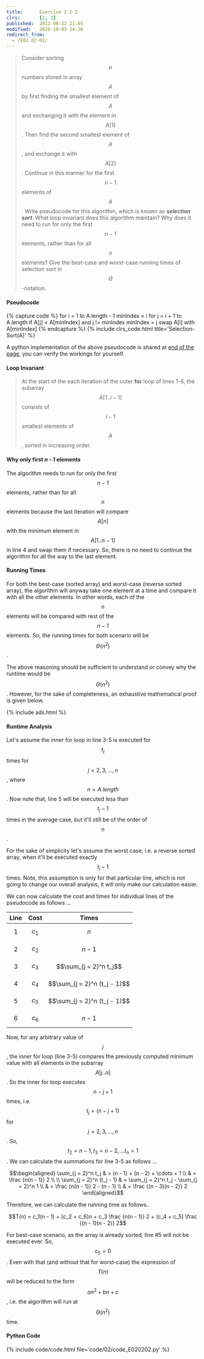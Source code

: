 ```yaml
---
title:      Exercise 2.2-2
clrs:       [2, 2]
published:  2012-08-22 21:05
modified:   2020-10-03 14:30
redirect_from:
  - /E02.02-02/
---
```


> Consider sorting $$n$$ numbers stored in array $$A$$ by first finding the smallest element of $$A$$ and exchanging it with the element in $$A[1]$$. Then find the second smallest element of $$A$$, and exchange it with $$A[2]$$. Continue in this manner for the first $$n-1$$ elements of $$A$$. Write pseudocode for this algorithm, which is known as ***selection sort***. What loop invariant does this algorithm maintain? Why does it need to run for only the first $$n-1$$ elements, rather than for all $$n$$ elements? Give the best-case and worst-case running times of selection sort in $$\Theta$$-notation.

#### Pseudocode

{% capture code %}
for i = 1 to A.length - 1
    minIndex = i
    for j = i + 1 to A.length
        if A[j] < A[minIndex] and j != minIndex
            minIndex = j
    swap A[i] with A[minIndex]
{% endcapture %}
{% include clrs_code.html title='Selection-Sort(A)' %}

A python implementation of the above pseudocode is shared at [end of the page](#python-code), you can verify the workings for yourself.

#### Loop Invariant

> At the start of the each iteration of the outer **for** loop of lines 1-6, the subarray $$A[1..i - 1]$$ consists of $$i - 1$$ smallest elements of $$A$$, sorted in increasing order.

#### Why only first *n - 1* elements

The algorithm needs to run for only the first $$n - 1$$ elements, rather than for all $$n$$ elements because the last iteration will compare $$A[n]$$ with the minimum element in $$A[1 .. n - 1]$$ in line 4 and swap them if necessary. So, there is no need to continue the algorithm for all the way to the last element.

#### Running Times

For both the best-case (sorted array) and worst-case (reverse sorted array), the algorithm will anyway take one element at a time and compare it with all the other elements. In other words, each of the $$n$$ elements will be compared with rest of the $$n - 1$$ elements. So, the running times for both scenario will be $$\Theta(n^2)$$.

The above reasoning should be sufficient to understand or convey why the runtime would be $$\Theta(n^2)$$. However, for the sake of completeness, an exhaustive mathematical proof is given below.

{% include ads.html %}

#### Runtime Analysis

Let's assume the inner for loop in line 3-5 is executed for $$t_j$$ times for $$j = 2, 3, \ldots, n$$, where $$n = A.length$$. Now note that, line 5 will be executed less than $$t_j - 1$$ times in the average case, but it'll still be of the order of $$n$$.

For the sake of simplicity let's assume the worst case, i.e. a reverse sorted array, when it'll be executed exactly $$t_j - 1$$ times. Note, this assumption is only for that particular line, which is not going to change our overall analysis, it will only make our calculation easier.

We can now calculate the cost and times for individual lines of the pseudocode as follows ...

|  Line |   Cost  | Times                        |
|:-----:|:-------:|------------------------------|
|   1   | $$c_1$$ | $$n$$                        |
|   2   | $$c_2$$ | $$n - 1$$                    |
|   3   | $$c_3$$ | $$\sum_{j = 2}^n t_j$$       |
|   4   | $$c_4$$ | $$\sum_{j = 2}^n (t_j - 1)$$ |
|   5   | $$c_5$$ | $$\sum_{j = 2}^n (t_j - 1)$$ |
|   6   | $$c_6$$ | $$n - 1$$                    |

Now, for any arbitrary value of $$j$$, the inner for loop (line 3-5) compares the previously computed minimum value with all elements in the subarray $$A[j..n]$$. So the inner for loop executes $$n - j + 1$$ times, i.e. $$t_j = (n - j + 1)$$ for $$j = 2, 3, \ldots, n$$. So, $$t_2 = n - 1, t_3 = n - 2, \ldots t_n = 1$$. We can calculate the summations for line 3-5 as follows ...

$$\begin{aligned}
      \sum_{j = 2}^n t_j & = (n - 1) + (n - 2) + \cdots + 1 \\
                         & = \frac {n(n - 1)} 2
\\
\\
\sum_{j = 2}^n (t_j - 1) & = \sum_{j = 2}^n t_j - \sum_{j = 2}^n 1 \\
                         & = \frac {n(n - 1)} 2 - (n - 1) \\
                         & = \frac {(n - 3)(n - 2)} 2
\end{aligned}$$

Therefore, we can calculate the running time as follows..

$$T(n) = c_1(n - 1) + (c_2 + c_6)n + c_3 \frac {n(n - 1)} 2 + (c_4 + c_5) \frac {(n - 1)(n - 2)} 2$$

For best-case scenario, as the array is already sorted, line #5 will not be executed ever. So, $$c_5 = 0$$. Even with that (and without that for worst-case) the expression of $$T(n)$$ will be reduced to the form $$an^2 + bn + c$$, i.e. the algorithm will run at $$\Theta(n^2)$$ time.

#### Python Code

{% include code/code.html file='code/02/code_E020202.py' %}

